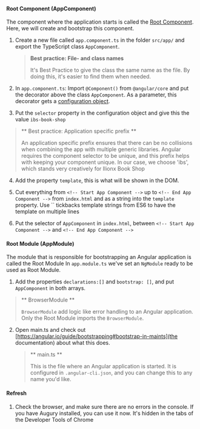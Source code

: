 #### Root Component (AppComponent)
The component where the application starts is called the [Root Component](https://angular.io/guide/bootstrapping). 
Here, we will create and bootstrap this component.

1. Create a new file called `app.component.ts` in the folder `src/app/` and export the TypeScript class `AppComponent`.
   
   > **Best practice: File- and class names**
   > 
   > It's Best Practice to give the class the same name as the file. By doing this, it's easier to find them when needed.
      
2. In `app.component.ts`: Import `@Component()` from `@angular/core` and put the decorator above the class `AppComponent`.
    As a parameter, this decorator gets a [configuration object](#component).
    
3. Put the `selector` property in the configuration object and give this the value `ibs-book-shop`
  > ** Best practice: Application specific prefix **
  > 
  > An application specific prefix ensures that there can be no collisions when combining the app with multiple generic libraries.
  > Angular requires the component selector to be unique, and this prefix helps with keeping your component unique.
  > In our case, we choose 'ibs', which stands very creatively for Ilionx Book Shop
   
4. Add the property `template`, this is what will be shown in the DOM.

5. Cut everything from `<!-- Start App Component -->` up to `<!-- End App Component -->` from `index.html` and as a string into the `template` property. 
    Use \`\` tickbacks template strings from ES6 to have the template on multiple lines

6. Put the selector of `AppComponent` in `index.html`, between `<!-- Start App Component -->` and `<!-- End App Component -->` 

#### Root Module (AppModule)
The module that is responsible for bootstrapping an Angular application is called the Root Module
In `app.module.ts` we've set an `NgModule` ready to be used as Root Module.

1. Add the properties `declarations:[]` and `bootstrap: []`, and put `AppComponent` in both arrays.
  > ** BrowserModule **
  > 
  > `BrowserModule` add logic like error handling to an Angular application. Only the Root Module imports the `BrowserModule`.
  
2. Open main.ts and check out [https://angular.io/guide/bootstrapping#bootstrap-in-maints](the documentation) about what this does.
   > ** main.ts **
   > 
   > This is the file where an Angular application is started. It is configured in `.angular-cli.json`, and you can change this to any name you'd like.

#### Refresh
1. Check the browser, and make sure there are no errors in the console. 
   If you have Augury installed, you can use it now. It's hidden in the tabs of the Developer Tools of Chrome
